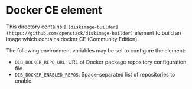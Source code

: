 Docker CE element
=================

This directory contains a `[diskimage-builder](https://github.com/openstack/diskimage-builder)`
element to build an image which contains docker CE (Community Edition).

The following environment variables may be set to configure the element:

* `DIB_DOCKER_REPO_URL`: URL of Docker package repository configuration file.
* `DIB_DOCKER_ENABLED_REPOS`: Space-separated list of repositories to enable.

